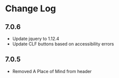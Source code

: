 
# Change Log

## 7.0.6
- Update jquery to 1.12.4
- Update CLF buttons based on accessibility errors

## 7.0.5
- Removed A Place of Mind from header